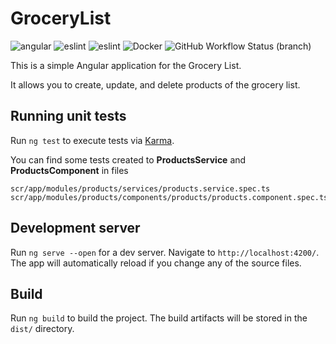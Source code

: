 # GroceryList

![angular](https://img.shields.io/badge/Angular-DD0031?style=for-the-badge&logo=angular&logoColor=white) ![eslint](https://img.shields.io/badge/ESLint-4B32C3?logo=eslint&style=for-the-badge) ![eslint](https://img.shields.io/badge/Prettier-F7B93E?logo=prettier&logoColor=white&style=for-the-badge) ![Docker](https://img.shields.io/badge/Docker-2496ED?logoColor=white&logo=docker&style=for-the-badge) ![GitHub Workflow Status (branch)](https://img.shields.io/github/workflow/status/joanpablo/grocery-list-app/grocery-list/master?style=for-the-badge)

This is a simple Angular application for the Grocery List.

It allows you to create, update, and delete products of the grocery list.

## Running unit tests

Run `ng test` to execute tests via [Karma](https://karma-runner.github.io).

You can find some tests created to **ProductsService** and **ProductsComponent** in files
```
scr/app/modules/products/services/products.service.spec.ts
scr/app/modules/products/components/products/products.component.spec.ts
```

## Development server

Run `ng serve --open` for a dev server. Navigate to `http://localhost:4200/`. The app will automatically reload if you change any of the source files.

## Build

Run `ng build` to build the project. The build artifacts will be stored in the `dist/` directory.


